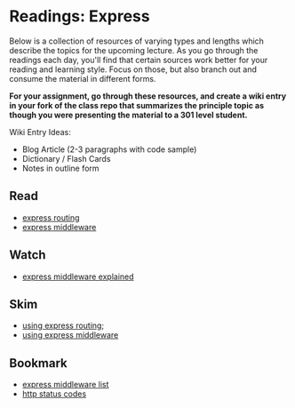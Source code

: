 # Readings: Express

Below is a collection of resources of varying types and lengths which describe the topics for the upcoming lecture.  As you go through the readings each day, you'll find that certain sources work better for your reading and learning style. Focus on those, but also branch out and consume the material in different forms.

**For your assignment, go through these resources, and create a wiki entry in your fork of the class repo that summarizes the principle topic as though you were presenting the material to a 301 level student.**

Wiki Entry Ideas:
* Blog Article (2-3 paragraphs with code sample)
* Dictionary / Flash Cards
* Notes in outline form


## Read
* [express routing](https://scotch.io/tutorials/learn-to-use-the-new-router-in-expressjs-4)
* [express middleware](https://www.tutorialspoint.com/expressjs/expressjs_middleware.htm)

## Watch
* [express middleware explained](https://www.youtube.com/watch?v=9HOem0amlyg)

## Skim
* [using express routing](https://expressjs.com/en/guide/routing.html);
* [using express middleware](https://expressjs.com/en/guide/using-middleware.html)

## Bookmark
* [express middleware list](https://expressjs.com/en/resources/middleware.html)
* [http status codes](https://www.restapitutorial.com/httpstatuscodes.html)



